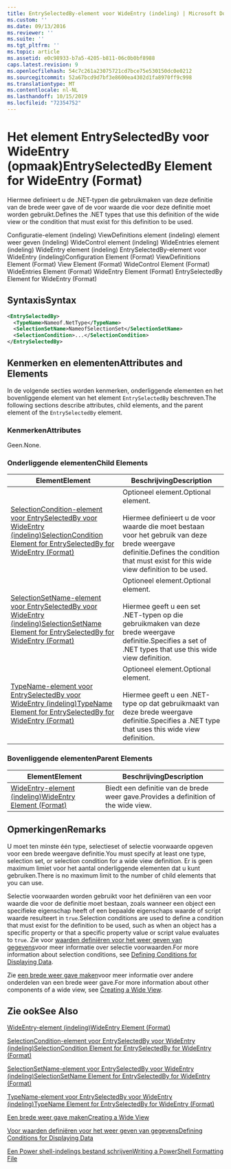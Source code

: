 ```yaml
---
title: EntrySelectedBy-element voor WideEntry (indeling) | Microsoft Docs
ms.custom: ''
ms.date: 09/13/2016
ms.reviewer: ''
ms.suite: ''
ms.tgt_pltfrm: ''
ms.topic: article
ms.assetid: e0c98933-b7a5-4205-b811-06c0b0bf8988
caps.latest.revision: 9
ms.openlocfilehash: 54c7c261a23075721cd7bce75e530150dc0e0212
ms.sourcegitcommit: 52a67bcd9d7bf3e8600ea4302d1fa8970ff9c998
ms.translationtype: MT
ms.contentlocale: nl-NL
ms.lasthandoff: 10/15/2019
ms.locfileid: "72354752"
---
```

# <a name="entryselectedby-element-for-wideentry-format"></a><span data-ttu-id="04123-102">Het element EntrySelectedBy voor WideEntry (opmaak)</span><span class="sxs-lookup"><span data-stu-id="04123-102">EntrySelectedBy Element for WideEntry (Format)</span></span>

<span data-ttu-id="04123-103">Hiermee definieert u de .NET-typen die gebruikmaken van deze definitie van de brede weer gave of de voor waarde die voor deze definitie moet worden gebruikt.</span><span class="sxs-lookup"><span data-stu-id="04123-103">Defines the .NET types that use this definition of the wide view or the condition that must exist for this definition to be used.</span></span>

<span data-ttu-id="04123-104">Configuratie-element (indeling) ViewDefinitions element (indeling) element weer geven (indeling) WideControl element (indeling) WideEntries element (indeling) WideEntry element (indeling) EntrySelectedBy-element voor WideEntry (indeling)</span><span class="sxs-lookup"><span data-stu-id="04123-104">Configuration Element (Format) ViewDefinitions Element (Format) View Element (Format) WideControl Element (Format) WideEntries Element (Format) WideEntry Element (Format) EntrySelectedBy Element for WideEntry (Format)</span></span>

## <a name="syntax"></a><span data-ttu-id="04123-105">Syntaxis</span><span class="sxs-lookup"><span data-stu-id="04123-105">Syntax</span></span>

```xml
<EntrySelectedBy>
  <TypeName>Nameof.NetType</TypeName>
  <SelectionSetName>NameofSelectionSet</SelectionSetName>
  <SelectionCondition>...</SelectionCondition>
</EntrySelectedBy>
```

## <a name="attributes-and-elements"></a><span data-ttu-id="04123-106">Kenmerken en elementen</span><span class="sxs-lookup"><span data-stu-id="04123-106">Attributes and Elements</span></span>

<span data-ttu-id="04123-107">In de volgende secties worden kenmerken, onderliggende elementen en het bovenliggende element van het element `EntrySelectedBy` beschreven.</span><span class="sxs-lookup"><span data-stu-id="04123-107">The following sections describe attributes, child elements, and the parent element of the `EntrySelectedBy` element.</span></span>

### <a name="attributes"></a><span data-ttu-id="04123-108">Kenmerken</span><span class="sxs-lookup"><span data-stu-id="04123-108">Attributes</span></span>

<span data-ttu-id="04123-109">Geen.</span><span class="sxs-lookup"><span data-stu-id="04123-109">None.</span></span>

### <a name="child-elements"></a><span data-ttu-id="04123-110">Onderliggende elementen</span><span class="sxs-lookup"><span data-stu-id="04123-110">Child Elements</span></span>

|<span data-ttu-id="04123-111">Element</span><span class="sxs-lookup"><span data-stu-id="04123-111">Element</span></span>|<span data-ttu-id="04123-112">Beschrijving</span><span class="sxs-lookup"><span data-stu-id="04123-112">Description</span></span>|
|-------------|-----------------|
|[<span data-ttu-id="04123-113">SelectionCondition-element voor EntrySelectedBy voor WideEntry (indeling)</span><span class="sxs-lookup"><span data-stu-id="04123-113">SelectionCondition Element for EntrySelectedBy for WideEntry (Format)</span></span>](./selectioncondition-element-for-entryselectedby-for-widecontrol-format.md)|<span data-ttu-id="04123-114">Optioneel element.</span><span class="sxs-lookup"><span data-stu-id="04123-114">Optional element.</span></span><br /><br /> <span data-ttu-id="04123-115">Hiermee definieert u de voor waarde die moet bestaan voor het gebruik van deze brede weergave definitie.</span><span class="sxs-lookup"><span data-stu-id="04123-115">Defines the condition that must exist for this wide view definition to be used.</span></span>|
|[<span data-ttu-id="04123-116">SelectionSetName-element voor EntrySelectedBy voor WideEntry (indeling)</span><span class="sxs-lookup"><span data-stu-id="04123-116">SelectionSetName Element for EntrySelectedBy for WideEntry (Format)</span></span>](./selectionsetname-element-for-entryselectedby-for-widecontrol-format.md)|<span data-ttu-id="04123-117">Optioneel element.</span><span class="sxs-lookup"><span data-stu-id="04123-117">Optional element.</span></span><br /><br /> <span data-ttu-id="04123-118">Hiermee geeft u een set .NET-typen op die gebruikmaken van deze brede weergave definitie.</span><span class="sxs-lookup"><span data-stu-id="04123-118">Specifies a set of .NET types that use this wide view definition.</span></span>|
|[<span data-ttu-id="04123-119">TypeName-element voor EntrySelectedBy voor WideEntry (indeling)</span><span class="sxs-lookup"><span data-stu-id="04123-119">TypeName Element for EntrySelectedBy for WideEntry (Format)</span></span>](./typename-element-for-entryselectedby-for-wideentry-format.md)|<span data-ttu-id="04123-120">Optioneel element.</span><span class="sxs-lookup"><span data-stu-id="04123-120">Optional element.</span></span><br /><br /> <span data-ttu-id="04123-121">Hiermee geeft u een .NET-type op dat gebruikmaakt van deze brede weergave definitie.</span><span class="sxs-lookup"><span data-stu-id="04123-121">Specifies a .NET type that uses this wide view definition.</span></span>|

### <a name="parent-elements"></a><span data-ttu-id="04123-122">Bovenliggende elementen</span><span class="sxs-lookup"><span data-stu-id="04123-122">Parent Elements</span></span>

|<span data-ttu-id="04123-123">Element</span><span class="sxs-lookup"><span data-stu-id="04123-123">Element</span></span>|<span data-ttu-id="04123-124">Beschrijving</span><span class="sxs-lookup"><span data-stu-id="04123-124">Description</span></span>|
|-------------|-----------------|
|[<span data-ttu-id="04123-125">WideEntry-element (indeling)</span><span class="sxs-lookup"><span data-stu-id="04123-125">WideEntry Element (Format)</span></span>](./wideentry-element-for-widecontrol-format.md)|<span data-ttu-id="04123-126">Biedt een definitie van de brede weer gave.</span><span class="sxs-lookup"><span data-stu-id="04123-126">Provides a definition of the wide view.</span></span>|

## <a name="remarks"></a><span data-ttu-id="04123-127">Opmerkingen</span><span class="sxs-lookup"><span data-stu-id="04123-127">Remarks</span></span>

<span data-ttu-id="04123-128">U moet ten minste één type, selectieset of selectie voorwaarde opgeven voor een brede weergave definitie.</span><span class="sxs-lookup"><span data-stu-id="04123-128">You must specify at least one type, selection set, or selection condition for a wide view definition.</span></span> <span data-ttu-id="04123-129">Er is geen maximum limiet voor het aantal onderliggende elementen dat u kunt gebruiken.</span><span class="sxs-lookup"><span data-stu-id="04123-129">There is no maximum limit to the number of child elements that you can use.</span></span>

<span data-ttu-id="04123-130">Selectie voorwaarden worden gebruikt voor het definiëren van een voor waarde die voor de definitie moet bestaan, zoals wanneer een object een specifieke eigenschap heeft of een bepaalde eigenschaps waarde of script waarde resulteert in `true`.</span><span class="sxs-lookup"><span data-stu-id="04123-130">Selection conditions are used to define a condition that must exist for the definition to be used, such as when an object has a specific property or that a specific property value or script value evaluates to `true`.</span></span> <span data-ttu-id="04123-131">Zie voor [waarden definiëren voor het weer geven van gegevens](./defining-conditions-for-displaying-data.md)voor meer informatie over selectie voorwaarden.</span><span class="sxs-lookup"><span data-stu-id="04123-131">For more information about selection conditions, see [Defining Conditions for Displaying Data](./defining-conditions-for-displaying-data.md).</span></span>

<span data-ttu-id="04123-132">Zie [een brede weer gave maken](./creating-a-wide-view.md)voor meer informatie over andere onderdelen van een brede weer gave.</span><span class="sxs-lookup"><span data-stu-id="04123-132">For more information about other components of a wide view, see [Creating a Wide View](./creating-a-wide-view.md).</span></span>

## <a name="see-also"></a><span data-ttu-id="04123-133">Zie ook</span><span class="sxs-lookup"><span data-stu-id="04123-133">See Also</span></span>

[<span data-ttu-id="04123-134">WideEntry-element (indeling)</span><span class="sxs-lookup"><span data-stu-id="04123-134">WideEntry Element (Format)</span></span>](./wideentry-element-for-widecontrol-format.md)

[<span data-ttu-id="04123-135">SelectionCondition-element voor EntrySelectedBy voor WideEntry (indeling)</span><span class="sxs-lookup"><span data-stu-id="04123-135">SelectionCondition Element for EntrySelectedBy for WideEntry (Format)</span></span>](./selectioncondition-element-for-entryselectedby-for-widecontrol-format.md)

[<span data-ttu-id="04123-136">SelectionSetName-element voor EntrySelectedBy voor WideEntry (indeling)</span><span class="sxs-lookup"><span data-stu-id="04123-136">SelectionSetName Element for EntrySelectedBy for WideEntry (Format)</span></span>](./selectionsetname-element-for-entryselectedby-for-widecontrol-format.md)

[<span data-ttu-id="04123-137">TypeName-element voor EntrySelectedBy voor WideEntry (indeling)</span><span class="sxs-lookup"><span data-stu-id="04123-137">TypeName Element for EntrySelectedBy for WideEntry (Format)</span></span>](./typename-element-for-entryselectedby-for-wideentry-format.md)

[<span data-ttu-id="04123-138">Een brede weer gave maken</span><span class="sxs-lookup"><span data-stu-id="04123-138">Creating a Wide View</span></span>](./creating-a-wide-view.md)

[<span data-ttu-id="04123-139">Voor waarden definiëren voor het weer geven van gegevens</span><span class="sxs-lookup"><span data-stu-id="04123-139">Defining Conditions for Displaying Data</span></span>](./defining-conditions-for-displaying-data.md)

[<span data-ttu-id="04123-140">Een Power shell-indelings bestand schrijven</span><span class="sxs-lookup"><span data-stu-id="04123-140">Writing a PowerShell Formatting File</span></span>](./writing-a-powershell-formatting-file.md)
